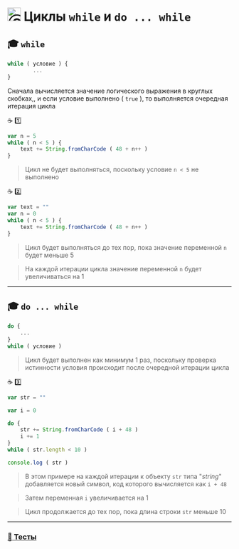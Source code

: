 # <img src="https://avatars2.githubusercontent.com/u/19735284?s=40&v=4" width="30" title="Ⓒ Irina Fylyppova ( garevna ) 2019"/> Циклы `while` и `do ... while`

## :mortar_board: `while`
```javascript
while ( условие ) {
        ...
}
```
Сначала вычисляется значение логического выражения в круглых скобках,, и если условие выполнено ( `true` ), то выполняется очередная итерация цикла

:coffee: :one:

```javascript
var n = 5
while ( n < 5 ) {
    text += String.fromCharCode ( 48 + n++ )
}
```
> Цикл не будет выполняться, поскольку условие `n < 5` не выполнено

:coffee: :two:

```javascript
var text = ""
var n = 0
while ( n < 5 ) {
    text += String.fromCharCode ( 48 + n++ )
}
```
> Цикл будет выполняться до тех пор, пока значение переменной `n` будет меньше 5

> На каждой итерации цикла значение переменной `n` будет увеличиваться на 1

***

## :mortar_board: `do ... while`

```javascript
do {
    ...
}
while ( условие )
```
> Цикл будет выполнен как минимум 1 раз, поскольку проверка истинности условия происходит после очередной итерации цикла

:coffee: :three:

```javascript
var str = ""

var i = 0

do {
    str += String.fromCharCode ( i + 48 )
    i += 1
}
while ( str.length < 10 )

console.log ( str )
```
> В этом примере на каждой итерации к объекту `str` типа "_string_" добавляется новый символ, код которого вычисляется как `i + 48`

> Затем переменная `i` увеличивается на 1

> Цикл продолжается до тех пор, пока длина строки `str` меньше 10

***

### [:briefcase: Тесты](https://garevna.github.io/js-quiz/#while)
